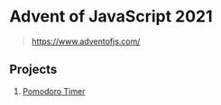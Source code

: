 # **Advent of JavaScript 2021**
> https://www.adventofjs.com/

## **Projects**
1. [Pomodoro Timer](./01-pomodoro-timer)